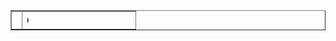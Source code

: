 <table border=1>
<td>
  <th>
<marquee direction=right>PHP BOOTCAMP FLO </marquee>


  </th>
</tr>

<table>
